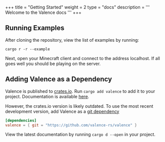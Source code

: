 +++
title = "Getting Started"
weight = 2
type = "docs"
description = '''
Welcome to the Valence docs
'''
+++
## Running Examples
After cloning the repository, view the list of examples by running:
```
cargo r -r --example
```

Next, open your Minecraft client and connect to the address localhost. If all goes well you should be playing on the server.

## Adding Valence as a Dependency

Valence is published to [crates.io](https://crates.io/crates/valence). Run `cargo add valence` to add it to your
project. Documentation is available [here](https://docs.rs/valence/latest/valence/).

However, the crates.io version is likely outdated. To use the most recent development version, add Valence as a
[git dependency](https://doc.rust-lang.org/cargo/reference/specifying-dependencies.html#specifying-dependencies-from-git-repositories)

```toml
[dependencies]
valence = { git = "https://github.com/valence-rs/valence" }
```

View the latest documentation by running `cargo d --open` in your project.